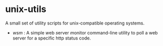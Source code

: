 unix-utils
==========

A small set of utility scripts for unix-compatible operating systems.

 - _wsm_ : A simple *w*eb *s*erver *m*onitor command-line utility to poll a web server for a specific http status code.

